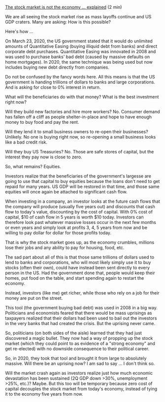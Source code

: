 [The stock market is not the economy … explained](https://docs.google.com/document/d/1PWqUwM7mR2LtGVdQxlktbJKix_kNAUfm99QY9cKQtmg/edit) (2 min)

We are all seeing the stock market rise as mass layoffs continue and US GDP craters. Many are asking: How is this possible?

Here's how …

On March 23, 2020, the US government stated that it would do unlimited amounts of Quantitative Easing (buying illiquid debt from banks) and direct corporate debt purchases. Quantitative Easing was innovated in 2008 and was used to purchase banks' bad debt (caused by massive defaults on home mortgages). In 2020, the same technique was being used but now includes buying new debt directly from companies.

Do not be confused by the fancy words here. All this means is that the US government is handing trillions of dollars to banks and large corporations. And is asking for close to 0% interest in return.

What will the beneficiaries do with that money? What is the best investment right now?

Will they build new factories and hire more workers? No. Consumer demand has fallen off a cliff as people shelter-in-place and hope to have enough money to buy food and pay the rent.

Will they lend it to small business owners to re-open their businesses? Unlikely. No one is buying right now, so re-opening a small business looks like a bad credit risk.

Will they buy US Treasuries? No. Those are safe stores of capital, but the interest they pay now is close to zero.

So, what remains? Equities.

Investors realize that the beneficiaries of the government's largesse are going to use that capital to buy equities because the loans don't need to get repaid for many years. US GDP will be restored in that time, and those same equities will once again be attached to significant cash flow.

When investing in a company, an investor looks at the future cash flows that the company will produce (usually five years out) and discounts that cash flow to today's value, discounting by the cost of capital. With 0% cost of capital, $10 of cash flow in 5 years is worth $10 today. Investors can therefore look past whatever massive losses occur in the next few months or even years and simply look at profits 3, 4, 5 years from now and be willing to pay dollar for dollar for those profits today.

That is why the stock market goes up, as the economy crumbles, millions lose their jobs and any ability to pay for housing, food, etc.

The sad part about all of this is that those same trillions of dollars used to lend to banks and corporations, who will most likely simply use it to buy stocks (often their own), could have instead been sent directly to every person in the US. Had the government done that, people would keep their homes, put food on the table, and start spending again to restart the economy.

Instead, investors (like me) get richer, while those who rely on a job for their money are put on the street.

This tool (the government buying bad debt) was used in 2008 in a big way. Politicians and economists feared that there would be mass uprisings as taxpayers realized that their dollars had been used to bail out the investors in the very banks that had created the crisis. But the uprising never came.

So, politicians (on both sides of the aisle) learned that they had just discovered a magic bullet. They now had a way of propping up the stock market (which they could point to as evidence of a "strong economy" and get re-elected) with no downside consequence to their political career.

So, in 2020, they took that tool and brought it from large to absolutely massive. Will there be an uprising now? I am sad to say … I don't think so.

Will the market crash again as investors realize just how much economic devastation has been sustained (2Q GDP down \>30%, unemployment \>25%, etc.)? Maybe. But this too will be temporary because zero cost of capital decouples the stock market from today's economy, instead of tying it to the economy five years from now.
